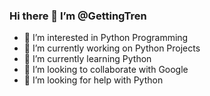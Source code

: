 ### Hi there 👋 I’m @GettingTren
- 👀 I’m interested in Python Programming
- 🔭 I’m currently working on Python Projects
- 🌱 I’m currently learning Python
- 👯 I’m looking to collaborate with Google
- 🤔 I’m looking for help with Python
